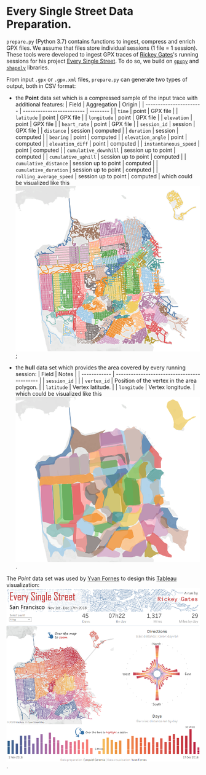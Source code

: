 # Every Single Street Data Preparation.

`prepare.py` (Python 3.7) contains functions to ingest, compress and enrich GPX files. We assume that files store individual sessions (1 file = 1 session).
These tools were developed to ingest GPX traces of [Rickey Gates](https://www.rickeygates.com/)'s running sessions for his project [Every Single Street](https://www.everysinglestreet.com/why).
To do so, we build on [`gpxpy`](https://github.com/tkrajina/gpxpy) and [`shapely`](https://github.com/Toblerity/Shapely) libraries.

From input `.gpx` or `.gpx.xml` files, `prepare.py` can generate two types of output, both in CSV format:
* the **Point** data set which is a compressed sample of the input trace with additional features:
  | Field                   | Aggregation               | Origin   |
  | ----------------------- | ------------------------- | -------- |
  | `time`                  | point                     | GPX file |
  | `latitude`              | point                     | GPX file |
  | `longitude`             | point                     | GPX file |
  | `elevation`             | point                     | GPX file |
  | `heart_rate`            | point                     | GPX file |
  | `session_id`            | session                   | GPX file |
  | `distance`              | session                   | computed |
  | `duration`              | session                   | computed |
  | `bearing`               | point                     | computed |
  | `elevation_angle`       | point                     | computed |
  | `elevation_diff`        | point                     | computed |
  | `instantaneous_speed`   | point                     | computed |
  | `cumulative_downhill`   | session up to point       | computed |
  | `cumulative_uphill`     | session up to point       | computed |
  | `cumulative_distance`   | session up to point       | computed |
  | `cumulative_duration`   | session up to point       | computed |
  | `rolling_average_speed` | session up to point       | computed |
  which could be visualized like this ![point data set visualization](images/point_data_set.png);
  
* the **hull** data set which provides the area covered by every running session:
  | Field        | Notes                                       |
  | ------------ | ------------------------------------------- |
  | `session_id` |                                             |
  | `vertex_id`  | Position of the vertex in the area polygon. |
  | `latitude`   | Vertex latitude.                            |
  | `longitude`  | Vertex longitude.                           |
  which could be visualized like this ![hull data set visualization](images/hull_data_set.png).
 
The _Point_ data set was used by [Yvan Fornes](https://www.tableau.com/about/blog/contributors/yvan-fornes) to design this [Tableau](https://www.tableau.com/) visualization:
[![Every Single Street visualization](images/every_single_street_visualization.png)](https://public.tableau.com/profile/yvan.fornes#!/vizhome/EverySingleStreet/SanFrancisco2018-RickyGate2).
